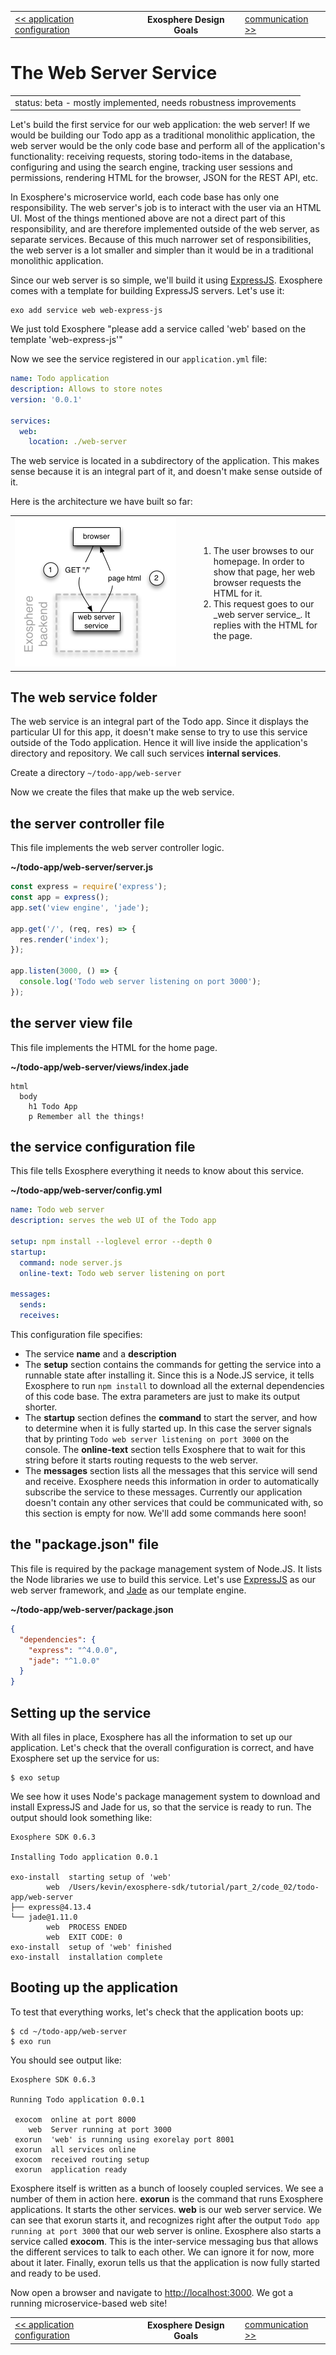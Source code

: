 <table>
  <tr>
    <td><a href="readme.md">&lt;&lt; application configuration</a></td>
    <th>Exosphere Design Goals</th>
    <td><a href="03_communication.md">communication &gt;&gt;</a></td>
  </tr>
</table>


# The Web Server Service

<table>
  <tr>
    <td>
      status: beta - mostly implemented, needs robustness improvements
    </td>
  </tr>
</table>

Let's build the first service for our web application:
the web server!
If we would be building our Todo app as a traditional monolithic application,
the web server would be the only code base
and perform all of the application's functionality:
receiving requests,
storing todo-items in the database,
configuring and using the search engine,
tracking user sessions and permissions,
rendering HTML for the browser, JSON for the REST API,
etc.

In Exosphere's microservice world,
each code base has only one responsibility.
The web server's job is to interact with the user via an HTML UI.
Most of the things mentioned above are not a direct part of this responsibility,
and are therefore implemented outside of the web server, as separate services.
Because of this much narrower set of responsibilities,
the web server is a lot smaller and simpler
than it would be in a traditional monolithic application.

Since our web server is so simple,
we'll build it using [ExpressJS](http://expressjs.com).
Exosphere comes with a template for building ExpressJS servers.
Let's use it:

```
exo add service web web-express-js
```

We just told Exosphere
"please add a service called 'web' based on the template 'web-express-js'"

Now we see the service registered in our `application.yml` file:

```yml
name: Todo application
description: Allows to store notes
version: '0.0.1'

services:
  web:
    location: ./web-server
```

The web service is located in a subdirectory of the application.
This makes sense because it is an integral part of it,
and doesn't make sense outside of it.

Here is the architecture we have built so far:

<table>
  <tr>
    <td width="280">
      <img alt="architecture for step 2" src="02_architecture.png" width="258">
    </td>
    <td>
      <ol>
        <li>
          The user browses to our homepage.
          In order to show that page, her web browser requests the HTML for it.
        </li>
        <li>
          This request goes to our _web server service_.
          It replies with the HTML for the page.
        </li>
      </ol>
    </td>
  </tr>
</table>



## The web service folder

The web service is an integral part of the Todo app.
Since it displays the particular UI for this app,
it doesn't make sense to try to use this service outside of the Todo application.
Hence it will live inside the application's directory and repository.
We call such services __internal services__.

Create a directory `~/todo-app/web-server`

Now we create the files that make up the web service.


## the server controller file

This file implements the web server controller logic.

__~/todo-app/web-server/server.js__

```javascript
const express = require('express');
const app = express();
app.set('view engine', 'jade');

app.get('/', (req, res) => {
  res.render('index');
});

app.listen(3000, () => {
  console.log('Todo web server listening on port 3000');
});
```


## the server view file

This file implements the HTML for the home page.

__~/todo-app/web-server/views/index.jade__

```jade
html
  body
    h1 Todo App
    p Remember all the things!
```


## the service configuration file

This file tells Exosphere everything it needs to know about this service.

__~/todo-app/web-server/config.yml__

```yml
name: Todo web server
description: serves the web UI of the Todo app

setup: npm install --loglevel error --depth 0
startup:
  command: node server.js
  online-text: Todo web server listening on port

messages:
  sends:
  receives:
```

This configuration file specifies:
* The service __name__ and a __description__
* The __setup__ section contains the commands
  for getting the service into a runnable state after installing it.
  Since this is a Node.JS service,
  it tells Exosphere to run `npm install`
  to download all the external dependencies of this code base.
  The extra parameters are just to make its output shorter.
* The __startup__ section defines the __command__ to start the server,
  and how to determine when it is fully started up.
  In this case the server signals that by printing
  `Todo web server listening on port 3000`
  on the console.
  The __online-text__ section tells Exosphere that to wait for this string
  before it starts routing requests to the web server.
* The __messages__ section lists all the messages that this service will send and receive.
  Exosphere needs this information
  in order to automatically subscribe the service to these messages.
  Currently our application doesn't contain any other services
  that could be communicated with,
  so this section is empty for now.
  We'll add some commands here soon!


## the "package.json" file

This file is required by the package management system of Node.JS.
It lists the Node libraries we use to build this service.
Let's use [ExpressJS](http://expressjs.com) as our web server framework,
and [Jade](http://jade-lang.com) as our template engine.

__~/todo-app/web-server/package.json__

```json
{
  "dependencies": {
    "express": "^4.0.0",
    "jade": "^1.0.0"
  }
}
```


## Setting up the service

With all files in place,
Exosphere has all the information to set up our application.
Let's check that the overall configuration is correct,
and have Exosphere set up the service for us:

```
$ exo setup
```

We see how it uses Node's package management system to download and install
ExpressJS and Jade for us,
so that the service is ready to run.
The output should look something like:

```
Exosphere SDK 0.6.3

Installing Todo application 0.0.1

exo-install  starting setup of 'web'
        web  /Users/kevin/exosphere-sdk/tutorial/part_2/code_02/todo-app/web-server
├── express@4.13.4
└── jade@1.11.0
        web  PROCESS ENDED
        web  EXIT CODE: 0
exo-install  setup of 'web' finished
exo-install  installation complete
```


## Booting up the application

To test that everything works, let's check that the application boots up:

```
$ cd ~/todo-app/web-server
$ exo run
```

You should see output like:

```
Exosphere SDK 0.6.3

Running Todo application 0.0.1

 exocom  online at port 8000
    web  Server running at port 3000
 exorun  'web' is running using exorelay port 8001
 exorun  all services online
 exocom  received routing setup
 exorun  application ready
```

Exosphere itself is written as a bunch of loosely coupled services.
We see a number of them in action here.
__exorun__ is the command that runs Exosphere applications.
It starts the other services.
__web__ is our web server service.
We can see that exorun starts it,
and recognizes right after the output `Todo app running at port 3000`
that our web server is online.
Exosphere also starts a service called __exocom__.
This is the inter-service messaging bus
that allows the different services to talk to each other.
We can ignore it for now, more about it later.
Finally, exorun tells us that the application is now fully started
and ready to be used.

Now open a browser and navigate to [http://localhost:3000](http://localhost:3000).
We got a running microservice-based web site!


<table>
  <tr>
    <td><a href="readme.md">&lt;&lt; application configuration</a></td>
    <th>Exosphere Design Goals</th>
    <td><a href="03_communication.md">communication &gt;&gt;</a></td>
  </tr>
</table>

